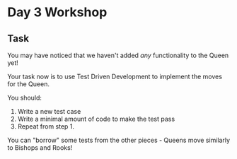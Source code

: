# Day 3 Workshop

## Task

You may have noticed that we haven't added _any_ functionality to the Queen yet!

Your task now is to use Test Driven Development to implement the moves for the Queen.

You should:

1. Write a new test case
1. Write a minimal amount of code to make the test pass
1. Repeat from step 1.

You can "borrow" some tests from the other pieces - Queens move similarly to Bishops and Rooks!

